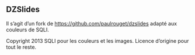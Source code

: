 ## DZSlides

Il s’agit d’un fork de https://github.com/paulrouget/dzslides adapté aux couleurs de SQLI.

Copyright 2013 SQLI pour les couleurs et les images. Licence d’origine pour tout le reste.
